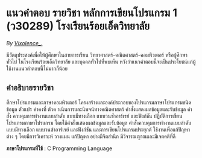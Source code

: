 # แนวคำตอบ รายวิชา หลักการเขียนโปรแกรม 1 (ว30289) โรงเรียนร้อยเอ็ดวิทยาลัย
*By [Vixolence_.](https://github.com/Vixolence)*

มีวัตถุประสงค์เพื่อให้ผู้ศึกษาในสายการเรียน วิทยาศาสตร์-คณิตศาสตร์-คอมพิวเตอร์ หรือผู้ศึกษาทั่วไป ในโรงเรียนร้อยเอ็ดวิทยาลัย และบุคคลทั่วไปที่พบเห็น หวังว่าแนวคำตอบนี้จะเป็นประโยชน์แก่ผู้ใช้งานแนวคำตอบนี้ไม่มากก็น้อย

## คำอธิบายรายวิชา
ศึกษาโปรแกรมและภาษาคอมพิวเตอร์ โครงสร้างและองค์ประกอบของโปรแกรมภาษาโปรแกรมชนิดข้อมูล ตัวแปร ค่าคงที่ ตัวด าเนินการและนิพจน์ทางคณิตศาสตร์ คำสั่งแสดงผลข้อมูลและรับข้อมูล คำสั่ง ควบคุมการทำงานแบบลำดับ แบบมีทางเลือก แบบวนซ้ำอาร์เรย์ และฟังก์ชัน ปฏิบัติการเขียนโปรแกรมภาษาโปรแกรม โดยใช้คำสั่งแสดงผลข้อมูลและรับข้อมูล คำสั่งควบคุมการทำงานแบบลำดับ แบบมีทางเลือก แบบวนซำอาร์เรย์ และฟังก์ชัน และการเขียนโปรแกรมประยุกต์ ใช้งานเพื่อแก้ปัญหาต่าง ๆ โดยมีการวิเคราะห์ วางแผน แก้ปัญหา อย่างมีจิตสำนึก มีวิจารณญาณและมีเจตคติที่ดี

__**ภาษาโปรแกรมที่ใช้**__ : C Programming Language
